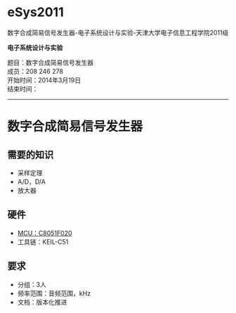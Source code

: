 eSys2011
========

数字合成简易信号发生器-电子系统设计与实验-天津大学电子信息工程学院2011级

**电子系统设计与实验**

题目：数字合成简易信号发生器  
成员：208 246 278  
开始时间：2014年3月19日  
结束时间：  
***

# 数字合成简易信号发生器

## 需要的知识
* 采样定理
* A/D，D/A
* 放大器

## 硬件
* [MCU：C8051F020](https://github.com/DefineFC/eSys2011/wiki/MCU-C8051F020)
* 工具链：KEIL-C51

## 要求
* 分组：3人
* 频率范围：音频范围，kHz
* 文档：版本化推进